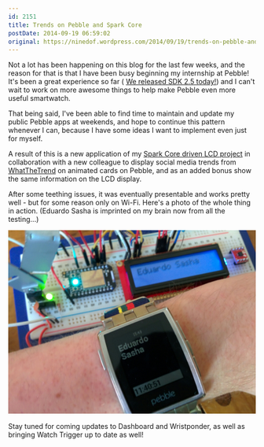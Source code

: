 ```yaml
---
id: 2151
title: Trends on Pebble and Spark Core
postDate: 2014-09-19 06:59:02
original: https://ninedof.wordpress.com/2014/09/19/trends-on-pebble-and-spark-core/
---
```


Not a lot has been happening on this blog for the last few weeks, and the reason for that is that I have been busy beginning my internship at Pebble! It's been a great experience so far ( [We released SDK 2.5 today!](https://developer.getpebble.com/sdk/)) and I can't wait to work on more awesome things to help make Pebble even more useful smartwatch.

That being said, I've been able to find time to maintain and update my public Pebble apps at weekends, and hope to continue this pattern whenever I can, because I have some ideas I want to implement even just for myself.

A result of this is a new application of my  [Spark Core driven LCD project](http://ninedof.wordpress.com/2014/05/04/configurable-spark-core-connected-lcd/) in collaboration with a new colleague to display social media trends from  [WhatTheTrend](http://www.whatthetrend.com) on animated cards on Pebble, and as an added bonus show the same information on the LCD display. 

After some teething issues, it was eventually presentable and works pretty well - but for some reason only on Wi-Fi. Here's a photo of the whole thing in action. (Eduardo Sasha is imprinted on my brain now from all the testing...)

![](/assets/media/2014/09/wpid-wp-1411109854910.jpeg)



Stay tuned for coming updates to Dashboard and Wristponder, as well as bringing Watch Trigger up to date as well!
